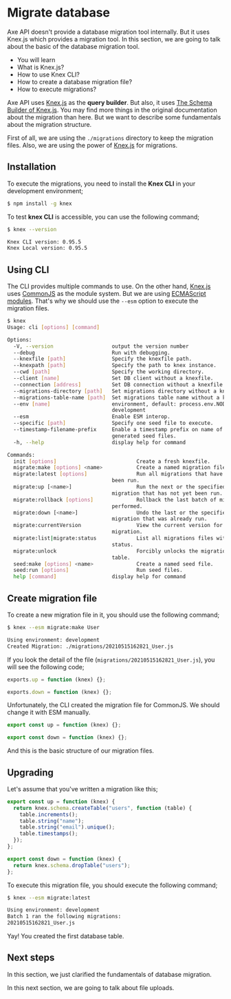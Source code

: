 # Migrate database

<p class="description">
Axe API doesn't provide a database migration tool internally. But it uses Knex.js which provides a migration tool. In this section, we are going to talk about the basic of the database migration tool.
</p>

<ul class="intro">
  <li>You will learn</li>
  <li>What is Knex.js?</li>
  <li>How to use Knex CLI?</li>
  <li>How to create a database migration file?</li>
  <li>How to execute migrations?</li>
</ul>

Axe API uses [Knex.js](http://knexjs.org/) as the **query builder**. But also, it uses [The Schema Builder of Knex.js](https://knexjs.org/guide/schema-builder.html). You may find more things in the original documentation about the migration than here. But we want to describe some fundamentals about the migration structure.

First of all, we are using the `./migrations` directory to keep the migration files. Also, we are using the power of [Knex.js](http://knexjs.org/) for migrations.

## Installation

To execute the migrations, you need to install the **Knex CLI** in your development environment;

```bash
$ npm install -g knex
```

To test **knex CLI** is accessible, you can use the following command;

```bash
$ knex --version

Knex CLI version: 0.95.5
Knex Local version: 0.95.5
```

## Using CLI

The CLI provides multiple commands to use. On the other hand, [Knex.js](http://knexjs.org/) uses [CommonJS](https://nodejs.org/api/modules.html#modules_modules_commonjs_modules) as the module system. But we are using [ECMAScript modules](https://nodejs.org/api/esm.html#esm_modules_ecmascript_modules). That's why we should use the `--esm` option to execute the migration files.

```bash
$ knex
Usage: cli [options] [command]

Options:
  -V, --version                   output the version number
  --debug                         Run with debugging.
  --knexfile [path]               Specify the knexfile path.
  --knexpath [path]               Specify the path to knex instance.
  --cwd [path]                    Specify the working directory.
  --client [name]                 Set DB client without a knexfile.
  --connection [address]          Set DB connection without a knexfile.
  --migrations-directory [path]   Set migrations directory without a knexfile.
  --migrations-table-name [path]  Set migrations table name without a knexfile.
  --env [name]                    environment, default: process.env.NODE_ENV ||
                                  development
  --esm                           Enable ESM interop.
  --specific [path]               Specify one seed file to execute.
  --timestamp-filename-prefix     Enable a timestamp prefix on name of
                                  generated seed files.
  -h, --help                      display help for command

Commands:
  init [options]                          Create a fresh knexfile.
  migrate:make [options] <name>           Create a named migration file.
  migrate:latest [options]                Run all migrations that have not yet
                                  been run.
  migrate:up [<name>]                     Run the next or the specified
                                  migration that has not yet been run.
  migrate:rollback [options]              Rollback the last batch of migrations
                                  performed.
  migrate:down [<name>]                   Undo the last or the specified
                                  migration that was already run.
  migrate:currentVersion                  View the current version for the
                                  migration.
  migrate:list|migrate:status             List all migrations files with
                                  status.
  migrate:unlock                          Forcibly unlocks the migrations lock
                                  table.
  seed:make [options] <name>              Create a named seed file.
  seed:run [options]                      Run seed files.
  help [command]                  display help for command
```

## Create migration file

To create a new migration file in it, you should use the following command;

```bash
$ knex --esm migrate:make User

Using environment: development
Created Migration: ./migrations/20210515162821_User.js
```

If you look the detail of the file (`migrations/20210515162821_User.js`), you will see the following code;

```js
exports.up = function (knex) {};

exports.down = function (knex) {};
```

Unfortunately, the CLI created the migration file for CommonJS. We should change it with ESM manually.

```js
export const up = function (knex) {};

export const down = function (knex) {};
```

And this is the basic structure of our migration files.

## Upgrading

Let's assume that you've written a migration like this;

```js
export const up = function (knex) {
  return knex.schema.createTable("users", function (table) {
    table.increments();
    table.string("name");
    table.string("email").unique();
    table.timestamps();
  });
};

export const down = function (knex) {
  return knex.schema.dropTable("users");
};
```

To execute this migration file, you should execute the following command;

```bash
$ knex --esm migrate:latest

Using environment: development
Batch 1 ran the following migrations:
20210515162821_User.js
```

Yay! You created the first database table.

## Next steps

In this section, we just clarified the fundamentals of database migration.

In this next section, we are going to talk about file uploads.
